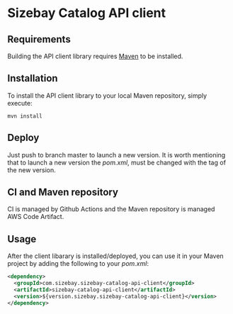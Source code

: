 # Sizebay Catalog API client

## Requirements
Building the API client library requires [Maven](https://maven.apache.org/) to be installed.

## Installation
To install the API client library to your local Maven repository, simply execute:
```shell
mvn install
```

## Deploy 

Just push to branch master to launch a new version. It is worth mentioning that to launch a new version the *pom.xml*, 
must be changed with the tag of the new version.

## CI and Maven repository

CI is managed by Github Actions and the Maven repository is managed AWS Code Artifact.

## Usage

After the client libarary is installed/deployed, you can use it in your Maven project by adding the following to your *pom.xml*:

```xml
<dependency>
  <groupId>com.sizebay.sizebay-catalog-api-client</groupId>
  <artifactId>sizebay-catalog-api-client</artifactId>
  <version>${version.sizebay.sizebay-catalog-api-client}</version>
</dependency>
```
